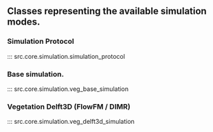 ## Classes representing the available simulation modes.

### Simulation Protocol
::: src.core.simulation.simulation_protocol

### Base simulation.
::: src.core.simulation.veg_base_simulation

### Vegetation Delft3D (FlowFM / DIMR)
::: src.core.simulation.veg_delft3d_simulation
